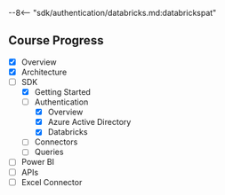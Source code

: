 --8<-- "sdk/authentication/databricks.md:databrickspat"

## Course Progress
-   [X] Overview
-   [X] Architecture
-   [ ] SDK
    *   [X] Getting Started
    *   [ ] Authentication
        +   [X] Overview      
        +   [X] Azure Active Directory
        +   [X] Databricks
    *   [ ] Connectors
    *   [ ] Queries
-   [ ] Power BI
-   [ ] APIs
-   [ ] Excel Connector